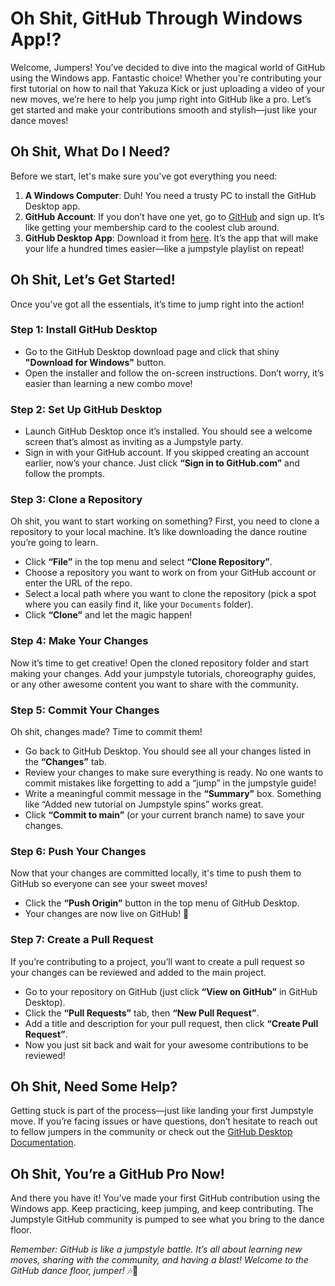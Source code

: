 # Oh Shit, GitHub Through Windows App!?

Welcome, Jumpers! You’ve decided to dive into the magical world of GitHub using the Windows app. Fantastic choice! Whether you're contributing your first tutorial on how to nail that Yakuza Kick or just uploading a video of your new moves, we’re here to help you jump right into GitHub like a pro. Let’s get started and make your contributions smooth and stylish—just like your dance moves!

## Oh Shit, What Do I Need?

Before we start, let's make sure you've got everything you need:

1. **A Windows Computer**: Duh! You need a trusty PC to install the GitHub Desktop app.
2. **GitHub Account**: If you don’t have one yet, go to [GitHub](https://github.com) and sign up. It’s like getting your membership card to the coolest club around.
3. **GitHub Desktop App**: Download it from [here](https://desktop.github.com/). It’s the app that will make your life a hundred times easier—like a jumpstyle playlist on repeat!

## Oh Shit, Let’s Get Started!

Once you’ve got all the essentials, it’s time to jump right into the action!

### Step 1: Install GitHub Desktop

- Go to the GitHub Desktop download page and click that shiny **"Download for Windows"** button. 
- Open the installer and follow the on-screen instructions. Don’t worry, it’s easier than learning a new combo move!

### Step 2: Set Up GitHub Desktop

- Launch GitHub Desktop once it’s installed. You should see a welcome screen that’s almost as inviting as a Jumpstyle party.
- Sign in with your GitHub account. If you skipped creating an account earlier, now’s your chance. Just click **“Sign in to GitHub.com”** and follow the prompts.

### Step 3: Clone a Repository

Oh shit, you want to start working on something? First, you need to clone a repository to your local machine. It’s like downloading the dance routine you’re going to learn.

- Click **“File”** in the top menu and select **“Clone Repository”**.
- Choose a repository you want to work on from your GitHub account or enter the URL of the repo.
- Select a local path where you want to clone the repository (pick a spot where you can easily find it, like your `Documents` folder).
- Click **“Clone”** and let the magic happen!

### Step 4: Make Your Changes

Now it’s time to get creative! Open the cloned repository folder and start making your changes. Add your jumpstyle tutorials, choreography guides, or any other awesome content you want to share with the community.

### Step 5: Commit Your Changes

Oh shit, changes made? Time to commit them!

- Go back to GitHub Desktop. You should see all your changes listed in the **“Changes”** tab.
- Review your changes to make sure everything is ready. No one wants to commit mistakes like forgetting to add a “jump” in the jumpstyle guide!
- Write a meaningful commit message in the **“Summary”** box. Something like “Added new tutorial on Jumpstyle spins” works great.
- Click **“Commit to main”** (or your current branch name) to save your changes.

### Step 6: Push Your Changes

Now that your changes are committed locally, it's time to push them to GitHub so everyone can see your sweet moves!

- Click the **“Push Origin”** button in the top menu of GitHub Desktop.
- Your changes are now live on GitHub! 🎉

### Step 7: Create a Pull Request

If you’re contributing to a project, you’ll want to create a pull request so your changes can be reviewed and added to the main project.

- Go to your repository on GitHub (just click **“View on GitHub”** in GitHub Desktop).
- Click the **“Pull Requests”** tab, then **“New Pull Request”**.
- Add a title and description for your pull request, then click **“Create Pull Request”**.
- Now you just sit back and wait for your awesome contributions to be reviewed!

## Oh Shit, Need Some Help?

Getting stuck is part of the process—just like landing your first Jumpstyle move. If you’re facing issues or have questions, don’t hesitate to reach out to fellow jumpers in the community or check out the [GitHub Desktop Documentation](https://docs.github.com/en/desktop).

## Oh Shit, You’re a GitHub Pro Now!

And there you have it! You’ve made your first GitHub contribution using the Windows app. Keep practicing, keep jumping, and keep contributing. The Jumpstyle GitHub community is pumped to see what you bring to the dance floor.

*Remember: GitHub is like a jumpstyle battle. It’s all about learning new moves, sharing with the community, and having a blast! Welcome to the GitHub dance floor, jumper!* 🎶👟
